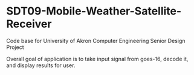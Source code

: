 # SDT09-Mobile-Weather-Satellite-Receiver
Code base for University of Akron Computer Engineering Senior Design Project

Overall goal of application is to take input signal from goes-16, decode it, and display results for user.
